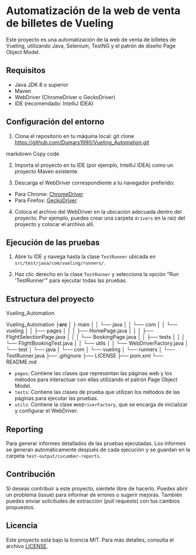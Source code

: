 # Automatización de la web de venta de billetes de Vueling

Este proyecto es una automatización de la web de venta de billetes de Vueling, utilizando Java, Selenium, TestNG y el patrón de diseño Page Object Model.

## Requisitos

- Java JDK 8 o superior
- Maven
- WebDriver (ChromeDriver o GeckoDriver)
- IDE (recomendado: IntelliJ IDEA)

## Configuración del entorno

1. Clona el repositorio en tu máquina local:
git clone https://github.com/Dumars1990/Vueling_Automation.git

markdown
Copy code

2. Importa el proyecto en tu IDE (por ejemplo, IntelliJ IDEA) como un proyecto Maven existente.

3. Descarga el WebDriver correspondiente a tu navegador preferido:
- Para Chrome: [ChromeDriver](https://chromedriver.chromium.org/)
- Para Firefox: [GeckoDriver](https://github.com/mozilla/geckodriver/releases)

4. Coloca el archivo del WebDriver en la ubicación adecuada dentro del proyecto. Por ejemplo, puedes crear una carpeta `drivers` en la raíz del proyecto y colocar el archivo allí.

## Ejecución de las pruebas

1. Abre tu IDE y navega hasta la clase `TestRunner` ubicada en `src/test/java/com/vueling/runners/`.

2. Haz clic derecho en la clase `TestRunner` y selecciona la opción "Run 'TestRunner'" para ejecutar todas las pruebas.

## Estructura del proyecto
Vueling_Automation

Vueling_Automation
├___src
│   ├___ main
│   │   └── java
│   │       └── com
│   │           └── vueling
│   │               ├── pages
│   │               │   ├── HomePage.java
│   │               │   ├── FlightSelectionPage.java
│   │               │   └── BookingPage.java
│   │               ├── tests
│   │               │   └── FlightBookingTest.java
│   │               └── utils
│   │                   └── WebDriverFactory.java
│   └── test
│       └── java
│           └── com
│               └── vueling
│                   └── runners
│                       └── TestRunner.java
├── .gitignore
├── LICENSE
├── pom.xml
└── README.md


- `pages`: Contiene las clases que representan las páginas web y los métodos para interactuar con ellas utilizando el patrón Page Object Model.
- `tests`: Contiene las clases de prueba que utilizan los métodos de las páginas para ejecutar las pruebas.
- `utils`: Contiene la clase `WebDriverFactory`, que se encarga de inicializar y configurar el WebDriver.

## Reporting

Para generar informes detallados de las pruebas ejecutadas. Los informes se generan automáticamente después de cada ejecución y se guardan en la carpeta `test-output/cucumber-reports`.

## Contribución

Si deseas contribuir a este proyecto, siéntete libre de hacerlo. Puedes abrir un problema (issue) para informar de errores o sugerir mejoras. También puedes enviar solicitudes de extracción (pull requests) con tus cambios propuestos.

## Licencia

Este proyecto está bajo la licencia MIT. Para más detalles, consulta el archivo [LICENSE](LICENSE).

